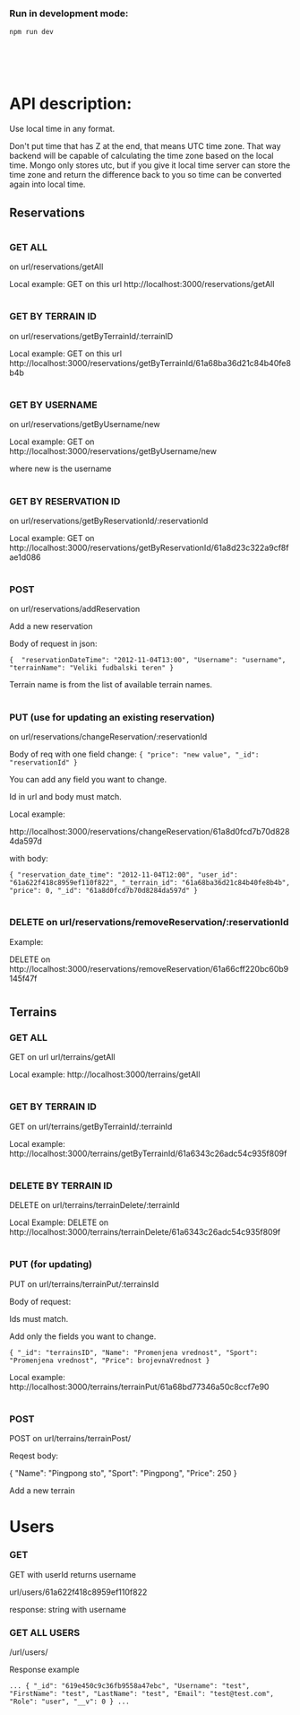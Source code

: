 ### Run in development mode:

`npm run dev`

<br>
<br>
<br>

# API description:

Use local time in any format.

Don't put time that has Z at the end, that means UTC time zone. That way backend will be capable of calculating the time zone based on the local time.
Mongo only stores utc, but if you give it local time server can store the time zone and return the difference back to you so time can be converted again 
into local time.

## Reservations

#

### GET ALL 
on url/reservations/getAll

Local example: GET on this url http://localhost:3000/reservations/getAll

#

### GET BY TERRAIN ID 
on url/reservations/getByTerrainId/:terrainID

Local example: GET on this url http://localhost:3000/reservations/getByTerrainId/61a68ba36d21c84b40fe8b4b

#

### GET BY USERNAME
on url/reservations/getByUsername/new

Local example: GET on http://localhost:3000/reservations/getByUsername/new

where new is the username

#

### GET BY RESERVATION ID
on url/reservations/getByReservationId/:reservationId

Local example: GET on http://localhost:3000/reservations/getByReservationId/61a8d23c322a9cf8fae1d086
#

### POST 
on url/reservations/addReservation 

Add a new reservation

Body of request in json:

`
{ 
    "reservationDateTime": "2012-11-04T13:00",
    "Username": "username", 
    "terrainName": "Veliki fudbalski teren"
}
`

Terrain name is from the list of available terrain names.

#

### PUT (use for updating an existing reservation)
on url/reservations/changeReservation/:reservationId

Body of req with one field change:
`
{
    "price": "new value",
    "_id": "reservationId"
}
`

You can add any field you want to change.

Id in url and body must match.

Local example:

http://localhost:3000/reservations/changeReservation/61a8d0fcd7b70d8284da597d

with body:

`
{
    "reservation_date_time": "2012-11-04T12:00",
    "user_id": "61a622f418c8959ef110f822",
    "_terrain_id": "61a68ba36d21c84b40fe8b4b",
    "price": 0,
    "_id": "61a8d0fcd7b70d8284da597d"
}
`

#

### DELETE on url/reservations/removeReservation/:reservationId

Example:

DELETE on http://localhost:3000/reservations/removeReservation/61a66cff220bc60b9145f47f

#

## Terrains

### GET ALL
GET on url url/terrains/getAll

Local example: http://localhost:3000/terrains/getAll

#

### GET BY TERRAIN ID
GET on url/terrains/getByTerrainId/:terrainId

Local example: http://localhost:3000/terrains/getByTerrainId/61a6343c26adc54c935f809f

#

### DELETE BY TERRAIN ID
DELETE on url/terrains/terrainDelete/:terrainId

Local Example: 
DELETE on http://localhost:3000/terrains/terrainDelete/61a6343c26adc54c935f809f

#

### PUT (for updating)
PUT on url/terrains/terrainPut/:terrainsId

Body of request:

Ids must match.

Add only the fields you want to change.

`
{
    "_id": "terrainsID",
    "Name": "Promenjena vrednost",
    "Sport": "Promenjena vrednost",
    "Price": brojevnaVrednost
}
`

Local example: http://localhost:3000/terrains/terrainPut/61a68bd77346a50c8ccf7e90

#

### POST
POST on url/terrains/terrainPost/

Reqest body:

{
    "Name": "Pingpong sto",
    "Sport": "Pingpong",
    "Price": 250
}

Add a new terrain

#

# Users

### GET 
GET with userId returns username

url/users/61a622f418c8959ef110f822

response: string with username

### GET ALL USERS

/url/users/

Response example

`
...
{
        "_id": "619e450c9c36fb9558a47ebc",
        "Username": "test",
        "FirstName": "test",
        "LastName": "test",
        "Email": "test@test.com",
        "Role": "user",
        "__v": 0
    }
...
`
